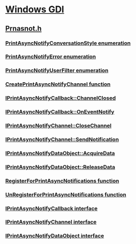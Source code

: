 # [Windows GDI](../_gdi/index.md)
## [Prnasnot.h](index.md)
### [PrintAsyncNotifyConversationStyle enumeration](../prnasnot/ne-prnasnot-printasyncnotifyconversationstyle.md)
### [PrintAsyncNotifyError enumeration](../prnasnot/ne-prnasnot-printasyncnotifyerror.md)
### [PrintAsyncNotifyUserFilter enumeration](../prnasnot/ne-prnasnot-printasyncnotifyuserfilter.md)
### [CreatePrintAsyncNotifyChannel function](../prnasnot/nf-prnasnot-createprintasyncnotifychannel.md)
### [IPrintAsyncNotifyCallback::ChannelClosed](../prnasnot/nf-prnasnot-iprintasyncnotifycallback-channelclosed.md)
### [IPrintAsyncNotifyCallback::OnEventNotify](../prnasnot/nf-prnasnot-iprintasyncnotifycallback-oneventnotify.md)
### [IPrintAsyncNotifyChannel::CloseChannel](../prnasnot/nf-prnasnot-iprintasyncnotifychannel-closechannel.md)
### [IPrintAsyncNotifyChannel::SendNotification](../prnasnot/nf-prnasnot-iprintasyncnotifychannel-sendnotification.md)
### [IPrintAsyncNotifyDataObject::AcquireData](../prnasnot/nf-prnasnot-iprintasyncnotifydataobject-acquiredata.md)
### [IPrintAsyncNotifyDataObject::ReleaseData](../prnasnot/nf-prnasnot-iprintasyncnotifydataobject-releasedata.md)
### [RegisterForPrintAsyncNotifications function](../prnasnot/nf-prnasnot-registerforprintasyncnotifications.md)
### [UnRegisterForPrintAsyncNotifications function](../prnasnot/nf-prnasnot-unregisterforprintasyncnotifications.md)
### [IPrintAsyncNotifyCallback interface](../prnasnot/nn-prnasnot-iprintasyncnotifycallback.md)
### [IPrintAsyncNotifyChannel interface](../prnasnot/nn-prnasnot-iprintasyncnotifychannel.md)
### [IPrintAsyncNotifyDataObject interface](../prnasnot/nn-prnasnot-iprintasyncnotifydataobject.md)
